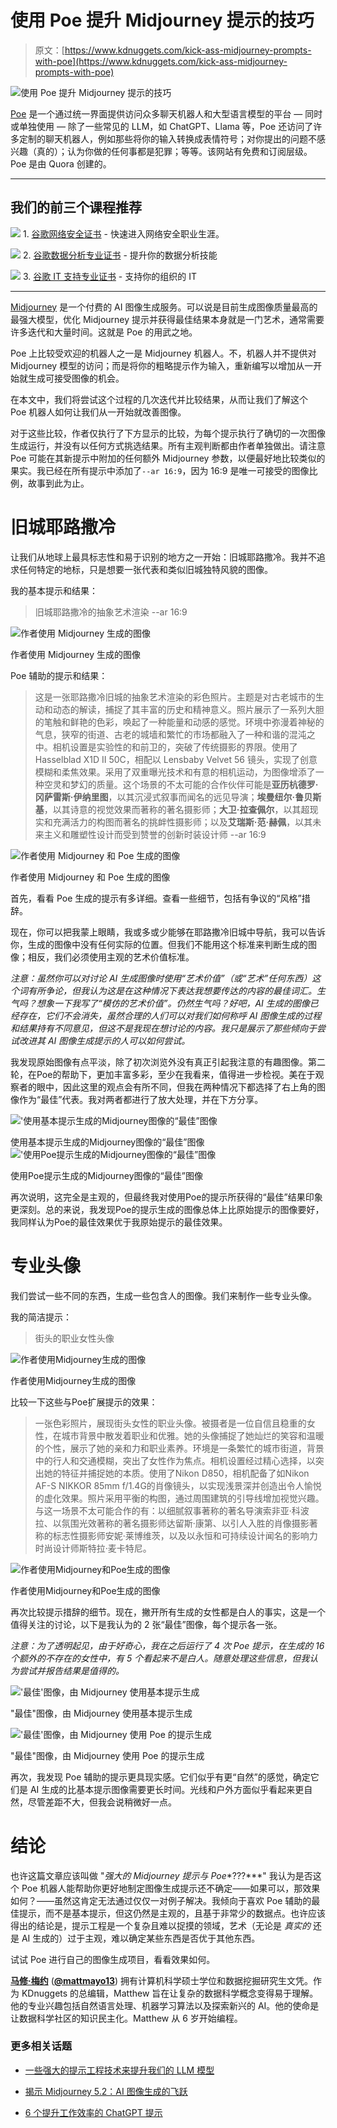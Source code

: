 # 使用 Poe 提升 Midjourney 提示的技巧

> 原文：[https://www.kdnuggets.com/kick-ass-midjourney-prompts-with-poe](https://www.kdnuggets.com/kick-ass-midjourney-prompts-with-poe)

![使用 Poe 提升 Midjourney 提示的技巧](../Images/d6e0179f6086375f6818ad43f90b1a62.png)

[Poe](https://poe.com/) 是一个通过统一界面提供访问众多聊天机器人和大型语言模型的平台 — 同时或单独使用 — 除了一些常见的 LLM，如 ChatGPT、Llama 等，Poe 还访问了许多定制的聊天机器人，例如那些将你的输入转换成表情符号；对你提出的问题不感兴趣（真的）；认为你做的任何事都是犯罪；等等。该网站有免费和订阅层级。Poe 是由 Quora 创建的。

* * *

## 我们的前三个课程推荐

![](../Images/0244c01ba9267c002ef39d4907e0b8fb.png) 1\. [谷歌网络安全证书](https://www.kdnuggets.com/google-cybersecurity) - 快速进入网络安全职业生涯。

![](../Images/e225c49c3c91745821c8c0368bf04711.png) 2\. [谷歌数据分析专业证书](https://www.kdnuggets.com/google-data-analytics) - 提升你的数据分析技能

![](../Images/0244c01ba9267c002ef39d4907e0b8fb.png) 3\. [谷歌 IT 支持专业证书](https://www.kdnuggets.com/google-itsupport) - 支持你的组织的 IT

* * *

[Midjourney](https://www.midjourney.com/) 是一个付费的 AI 图像生成服务。可以说是目前生成图像质量最高的最强大模型，优化 Midjourney 提示并获得最佳结果本身就是一门艺术，通常需要许多迭代和大量时间。这就是 Poe 的用武之地。

Poe 上比较受欢迎的机器人之一是 Midjourney 机器人。不，机器人并不提供对 Midjourney 模型的访问；而是将你的粗略提示作为输入，重新编写以增加从一开始就生成可接受图像的机会。

在本文中，我们将尝试这个过程的几次迭代并比较结果，从而让我们了解这个 Poe 机器人如何让我们从一开始就改善图像。

对于这些比较，作者仅执行了下方显示的比较，为每个提示执行了确切的一次图像生成运行，并没有以任何方式挑选结果。所有主观判断都由作者单独做出。请注意 Poe 可能在其新提示中附加的任何额外 Midjourney 参数，以便最好地比较类似的果实。我已经在所有提示中添加了`--ar 16:9`，因为 16:9 是唯一可接受的图像比例，故事到此为止。

# 旧城耶路撒冷

让我们从地球上最具标志性和易于识别的地方之一开始：旧城耶路撒冷。我并不追求任何特定的地标，只是想要一张代表和类似旧城独特风貌的图像。

我的基本提示和结果：

> 旧城耶路撒冷的抽象艺术渲染 --ar 16:9

![作者使用 Midjourney 生成的图像](../Images/61968673e2be4ddbf7d9d5fb3246b455.png)

作者使用 Midjourney 生成的图像

Poe 辅助的提示和结果：

> 这是一张耶路撒冷旧城的抽象艺术渲染的彩色照片。主题是对古老城市的生动和动态的解读，捕捉了其丰富的历史和精神意义。照片展示了一系列大胆的笔触和鲜艳的色彩，唤起了一种能量和动感的感觉。环境中弥漫着神秘的气息，狭窄的街道、古老的城墙和繁忙的市场都融入了一种和谐的混沌之中。相机设置是实验性的和前卫的，突破了传统摄影的界限。使用了 Hasselblad X1D II 50C，相配以 Lensbaby Velvet 56 镜头，实现了创意模糊和柔焦效果。采用了双重曝光技术和有意的相机运动，为图像增添了一种空灵和梦幻的质量。这个场景的不太可能的合作伙伴可能是**亚历杭德罗·冈萨雷斯·伊纳里图**，以其沉浸式叙事而闻名的远见导演；**埃曼纽尔·鲁贝斯基**，以其诗意的视觉效果而著称的著名摄影师；**大卫·拉查佩尔**，以其超现实和充满活力的构图而著名的挑衅性摄影师；以及**艾瑞斯·范·赫佩**，以其未来主义和雕塑性设计而受到赞誉的创新时装设计师 --ar 16:9

![作者使用 Midjourney 和 Poe 生成的图像](../Images/cab9a7d3aa7cb429006ea3075ab8a9cd.png)

作者使用 Midjourney 和 Poe 生成的图像

首先，看看 Poe 生成的提示有多详细。查看一些细节，包括有争议的“风格”措辞。

现在，你可以把我蒙上眼睛，我或多或少能够在耶路撒冷旧城中导航，我可以告诉你，生成的图像中没有任何实际的位置。但我们不能用这个标准来判断生成的图像；相反，我们必须使用主观的艺术价值标准。

*注意：虽然你可以对讨论 AI 生成图像时使用“艺术价值”（或“艺术”任何东西）这个词有所争论，但我认为这是在这种情况下表达我想要传达的内容的最佳词汇。生气吗？想象一下我写了“模仿的艺术价值”。仍然生气吗？好吧，AI 生成的图像已经存在，它们不会消失，虽然合理的人们可以对我们如何称呼 AI 图像生成的过程和结果持有不同意见，但这不是我现在想讨论的内容。我只是展示了那些倾向于尝试改进其 AI 图像生成提示的人可以如何尝试。*

我发现原始图像有点平淡，除了初次浏览外没有真正引起我注意的有趣图像。第二轮，在Poe的帮助下，更加丰富多彩，至少在我看来，值得进一步检视。美在于观察者的眼中，因此这里的观点会有所不同，但我在两种情况下都选择了右上角的图像作为“最佳”代表。我对两者都进行了放大处理，并在下方分享。

!['使用基本提示生成的Midjourney图像的“最佳”图像](../Images/c72c7b6cc18a2c29a8cc571636107362.png)

使用基本提示生成的Midjourney图像的“最佳”图像!['使用Poe提示生成的Midjourney图像的“最佳”图像](../Images/183da6b899e311f81fbabfe78b4bbae8.png)

使用Poe提示生成的Midjourney图像的“最佳”图像

再次说明，这完全是主观的，但最终我对使用Poe的提示所获得的“最佳”结果印象更深刻。总的来说，我发现Poe的提示生成的图像总体上比原始提示的图像要好，我同样认为Poe的最佳效果优于我原始提示的最佳效果。

# 专业头像

我们尝试一些不同的东西，生成一些包含人的图像。我们来制作一些专业头像。

我的简洁提示：

> 街头的职业女性头像

![作者使用Midjourney生成的图像](../Images/8bcec06ba657448e26777d8c99221d37.png)

作者使用Midjourney生成的图像

比较一下这些与Poe扩展提示的效果：

> 一张色彩照片，展现街头女性的职业头像。被摄者是一位自信且稳重的女性，在城市背景中散发着职业和优雅。她的头像捕捉了她灿烂的笑容和温暖的个性，展示了她的亲和力和职业素养。环境是一条繁忙的城市街道，背景中的行人和交通模糊，突出了女性作为焦点。相机设置经过精心选择，以突出她的特征并捕捉她的本质。使用了Nikon D850，相机配备了如Nikon AF-S NIKKOR 85mm f/1.4G的肖像镜头，以实现浅景深并创造出令人愉悦的虚化效果。照片采用平衡的构图，通过周围建筑的引导线增加视觉兴趣。与这一场景不太可能合作的有：以细腻叙事著称的著名导演索非亚·科波拉、以氛围光效著称的著名摄影师达留斯·康第、以引人入胜的肖像摄影著称的标志性摄影师安妮·莱博维茨，以及以永恒和可持续设计闻名的影响力时尚设计师斯特拉·麦卡特尼。

![作者使用Midjourney和Poe生成的图像](../Images/b481a384728b93fc1bb19c96212f89ab.png)

作者使用Midjourney和Poe生成的图像

再次比较提示措辞的细节。现在，撇开所有生成的女性都是白人的事实，这是一个值得关注的讨论，以下是我认为的 2 张“最佳”图像，每个提示各一张。

*注意：为了透明起见，由于好奇心，我在之后运行了 4 次 Poe 提示，在生成的 16 个额外的不存在的女性中，有 5 个看起来不是白人。随意处理这些信息，但我认为尝试并报告结果是值得的。*

!['最佳'图像，由 Midjourney 使用基本提示生成](../Images/9e4bcf63a97f50f1fe42185ecf5ac91d.png)

"最佳"图像，由 Midjourney 使用基本提示生成

!['最佳'图像，由 Midjourney 使用 Poe 的提示生成](../Images/29cff38545e170e944873282a48323e0.png)

"最佳"图像，由 Midjourney 使用 Poe 的提示生成

再次，我发现 Poe 辅助的提示更具现实感。它们似乎有更“自然”的感觉，确定它们是 AI 生成的比基本提示图像需要更长时间。光线和户外方面似乎看起来更自然，尽管差距不大，但我会说稍微好一点。

# 结论

也许这篇文章应该叫做 "*强大的 Midjourney 提示与 Poe**???***" 我认为是否这个 Poe 机器人能帮助你更好地制定图像生成提示还不确定——如果可以，那效果如何？——虽然这肯定无法通过仅仅一对例子解决。我倾向于喜欢 Poe 辅助的最佳提示，而不是基本提示，但这仍然是主观的，且基于非常少的数据点。也许应该得出的结论是，提示工程是一个复杂且难以捉摸的领域，艺术（无论是 *真实的* 还是 AI 生成的）过于主观，难以确定某些东西是否优于其他东西。

试试 Poe 进行自己的图像生成项目，看看效果如何。

[**马修·梅约**](https://www.linkedin.com/in/mattmayo13/) ([**@mattmayo13**](https://twitter.com/mattmayo13)) 拥有计算机科学硕士学位和数据挖掘研究生文凭。作为 KDnuggets 的总编辑，Matthew 旨在让复杂的数据科学概念变得易于理解。他的专业兴趣包括自然语言处理、机器学习算法以及探索新兴的 AI。他的使命是让数据科学社区的知识民主化。Matthew 从 6 岁开始编程。

### 更多相关话题

+   [一些强大的提示工程技术来提升我们的 LLM 模型](https://www.kdnuggets.com/some-kick-ass-prompt-engineering-techniques-to-boost-our-llm-models)

+   [揭示 Midjourney 5.2：AI 图像生成的飞跃](https://www.kdnuggets.com/2023/06/unveiling-midjourney-52-leap-forward.html)

+   [6 个提升工作效率的 ChatGPT 提示](https://www.kdnuggets.com/6-chatgpt-prompts-to-enhance-your-productivity-at-work)
